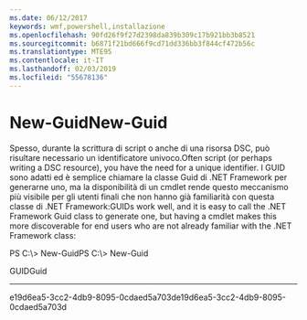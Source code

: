 ```yaml
---
ms.date: 06/12/2017
keywords: wmf,powershell,installazione
ms.openlocfilehash: 90fd26f9f27d2398da839b309c17b921bb3b8521
ms.sourcegitcommit: b6871f21bd666f9cd71dd336bb3f844cf472b56c
ms.translationtype: MTE95
ms.contentlocale: it-IT
ms.lasthandoff: 02/03/2019
ms.locfileid: "55678136"
---
```

# <a name="new-guid"></a><span data-ttu-id="ecc0b-102">New-Guid</span><span class="sxs-lookup"><span data-stu-id="ecc0b-102">New-Guid</span></span>
<span data-ttu-id="ecc0b-103">Spesso, durante la scrittura di script o anche di una risorsa DSC, può risultare necessario un identificatore univoco.</span><span class="sxs-lookup"><span data-stu-id="ecc0b-103">Often script (or perhaps writing a DSC resource), you have the need for a unique identifier.</span></span> <span data-ttu-id="ecc0b-104">I GUID sono adatti ed è semplice chiamare la classe Guid di .NET Framework per generarne uno, ma la disponibilità di un cmdlet rende questo meccanismo più visibile per gli utenti finali che non hanno già familiarità con questa classe di .NET Framework:</span><span class="sxs-lookup"><span data-stu-id="ecc0b-104">GUIDs work well, and it is easy to call the .NET Framework Guid class to generate one, but having a cmdlet makes this more discoverable for end users who are not already familiar with the .NET Framework class:</span></span>

<span data-ttu-id="ecc0b-105">PS C:\\&gt; New-Guid</span><span class="sxs-lookup"><span data-stu-id="ecc0b-105">PS C:\\&gt; New-Guid</span></span>

<span data-ttu-id="ecc0b-106">GUID</span><span class="sxs-lookup"><span data-stu-id="ecc0b-106">Guid</span></span>

----

<span data-ttu-id="ecc0b-107">e19d6ea5-3cc2-4db9-8095-0cdaed5a703d</span><span class="sxs-lookup"><span data-stu-id="ecc0b-107">e19d6ea5-3cc2-4db9-8095-0cdaed5a703d</span></span>
